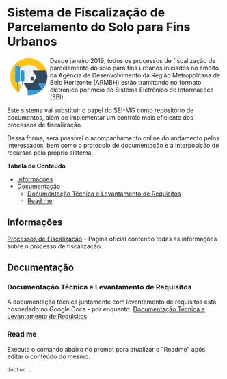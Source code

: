 # Sistema de Fiscalização de Parcelamento do Solo para Fins Urbanos
<img src="public/logo.PNG" width="100" align="left"> Desde janeiro 2019, todos os processos de fiscalização de parcelamento do solo para fins urbanos iniciados no âmbito da Agência de Desenvolvimento da Região Metropolitana de Belo Horizonte (ARMBH) estão tramitando no formato eletrônico por meio do Sistema Eletrônico de Informações (SEI).

Este sistema vai substituir o papel do SEI-MG como repositório de documentos, além de implementar um controle mais eficiente dos processos de fiscalização.

Dessa forma, será possível o acompanhamento online do andamento pelos interessados, bem como o protocolo de documentação e a interposição de recursos pelo próprio sistema.

<!-- START doctoc generated TOC please keep comment here to allow auto update -->
<!-- DON'T EDIT THIS SECTION, INSTEAD RE-RUN doctoc TO UPDATE -->
**Tabela de Conteúdo**

- [Informações](#informa%C3%A7%C3%B5es)
- [Documentação](#documenta%C3%A7%C3%A3o)
  - [Documentação Técnica e Levantamento de Requisitos](#documenta%C3%A7%C3%A3o-t%C3%A9cnica-e-levantamento-de-requisitos)
  - [Read me](#read-me)

<!-- END doctoc generated TOC please keep comment here to allow auto update -->

## Informações
[Processos de Fiscalização](http://www.agenciarmbh.mg.gov.br/processos-fiscalizacao-parcelamento/) - Página oficial contendo todas as informações sobre o processo de fiscalização.


## Documentação
### Documentação Técnica e Levantamento de Requisitos
A documentação técnica juntamente com levantamento de requisitos está hospedado no Google Docs - por enquanto.
[Documentação Técnica e Levantamento de Requisitos](https://docs.google.com/document/d/1_CGWnM1T3zVtROOVs3LKnPE1Oo4tiJeVsqPLkYT73T4/edit)

### Read me
Execute o comando abaixo no prompt para atualizar o "Readme" após editar o conteúdo do mesmo.
```
doctoc .
```
